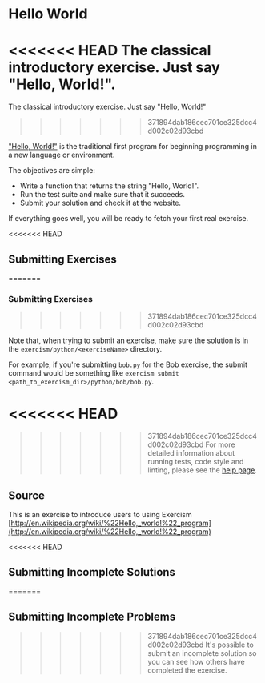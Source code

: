 # Hello World

<<<<<<< HEAD
The classical introductory exercise. Just say "Hello, World!".
=======
The classical introductory exercise. Just say "Hello, World!"
>>>>>>> 371894dab186cec701ce325dcc4d002c02d93cbd

["Hello, World!"](http://en.wikipedia.org/wiki/%22Hello,_world!%22_program) is
the traditional first program for beginning programming in a new language
or environment.

The objectives are simple:

- Write a function that returns the string "Hello, World!".
- Run the test suite and make sure that it succeeds.
- Submit your solution and check it at the website.

If everything goes well, you will be ready to fetch your first real exercise.

<<<<<<< HEAD
## Submitting Exercises
=======
### Submitting Exercises
>>>>>>> 371894dab186cec701ce325dcc4d002c02d93cbd

Note that, when trying to submit an exercise, make sure the solution is in the `exercism/python/<exerciseName>` directory.

For example, if you're submitting `bob.py` for the Bob exercise, the submit command would be something like `exercism submit <path_to_exercism_dir>/python/bob/bob.py`.

<<<<<<< HEAD
=======

>>>>>>> 371894dab186cec701ce325dcc4d002c02d93cbd
For more detailed information about running tests, code style and linting,
please see the [help page](http://exercism.io/languages/python).

## Source

This is an exercise to introduce users to using Exercism [http://en.wikipedia.org/wiki/%22Hello,_world!%22_program](http://en.wikipedia.org/wiki/%22Hello,_world!%22_program)

<<<<<<< HEAD
## Submitting Incomplete Solutions
=======
## Submitting Incomplete Problems
>>>>>>> 371894dab186cec701ce325dcc4d002c02d93cbd
It's possible to submit an incomplete solution so you can see how others have completed the exercise.
